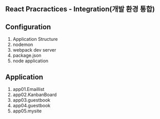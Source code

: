 ## React Pracractices - Integration(개발 환경 통합)

## Configuration
1. Application Structure
2. nodemon
3. webpack dev server
4. package.json
5. node application

## Application
1. app01.Emaillist
2. app02.KanbanBoard
3. app03.guestbook
4. app04.guestbook
5. app05.mysite
